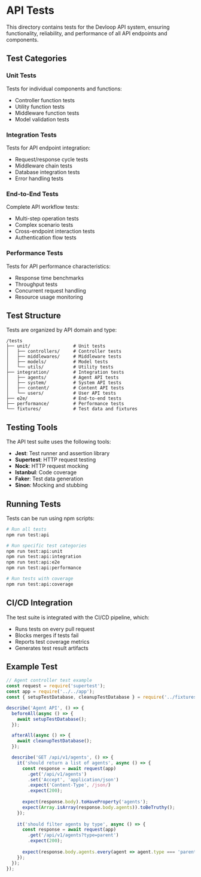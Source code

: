 # API Tests

This directory contains tests for the Devloop API system, ensuring functionality, reliability, and performance of all API endpoints and components.

## Test Categories

### Unit Tests

Tests for individual components and functions:

- Controller function tests
- Utility function tests
- Middleware function tests
- Model validation tests

### Integration Tests

Tests for API endpoint integration:

- Request/response cycle tests
- Middleware chain tests
- Database integration tests
- Error handling tests

### End-to-End Tests

Complete API workflow tests:

- Multi-step operation tests
- Complex scenario tests
- Cross-endpoint interaction tests
- Authentication flow tests

### Performance Tests

Tests for API performance characteristics:

- Response time benchmarks
- Throughput tests
- Concurrent request handling
- Resource usage monitoring

## Test Structure

Tests are organized by API domain and type:

```
/tests
├── unit/                # Unit tests
│   ├── controllers/     # Controller tests
│   ├── middlewares/     # Middleware tests
│   ├── models/          # Model tests
│   └── utils/           # Utility tests
├── integration/         # Integration tests
│   ├── agents/          # Agent API tests
│   ├── system/          # System API tests
│   ├── content/         # Content API tests
│   └── users/           # User API tests
├── e2e/                 # End-to-end tests
├── performance/         # Performance tests
└── fixtures/            # Test data and fixtures
```

## Testing Tools

The API test suite uses the following tools:

- **Jest**: Test runner and assertion library
- **Supertest**: HTTP request testing
- **Nock**: HTTP request mocking
- **Istanbul**: Code coverage
- **Faker**: Test data generation
- **Sinon**: Mocking and stubbing

## Running Tests

Tests can be run using npm scripts:

```bash
# Run all tests
npm run test:api

# Run specific test categories
npm run test:api:unit
npm run test:api:integration
npm run test:api:e2e
npm run test:api:performance

# Run tests with coverage
npm run test:api:coverage
```

## CI/CD Integration

The test suite is integrated with the CI/CD pipeline, which:

- Runs tests on every pull request
- Blocks merges if tests fail
- Reports test coverage metrics
- Generates test result artifacts

## Example Test

```javascript
// Agent controller test example
const request = require('supertest');
const app = require('../../app');
const { setupTestDatabase, cleanupTestDatabase } = require('../fixtures/db');

describe('Agent API', () => {
  beforeAll(async () => {
    await setupTestDatabase();
  });

  afterAll(async () => {
    await cleanupTestDatabase();
  });

  describe('GET /api/v1/agents', () => {
    it('should return a list of agents', async () => {
      const response = await request(app)
        .get('/api/v1/agents')
        .set('Accept', 'application/json')
        .expect('Content-Type', /json/)
        .expect(200);
      
      expect(response.body).toHaveProperty('agents');
      expect(Array.isArray(response.body.agents)).toBeTruthy();
    });
    
    it('should filter agents by type', async () => {
      const response = await request(app)
        .get('/api/v1/agents?type=parent')
        .expect(200);
      
      expect(response.body.agents.every(agent => agent.type === 'parent')).toBeTruthy();
    });
  });
});
```